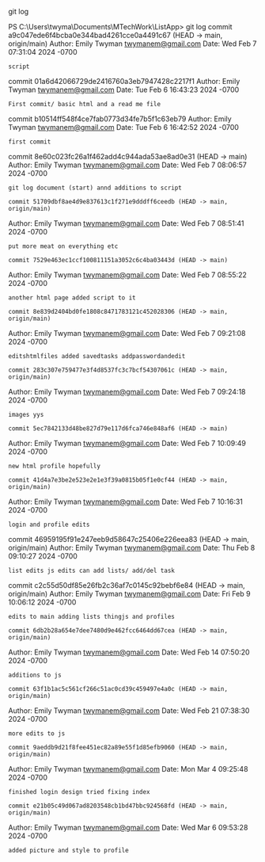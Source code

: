 git log

PS C:\Users\twyma\Documents\MTechWork\ListApp> git log
commit a9c047ede6f4bcba0e344bad4261cce0a4491c67 (HEAD -> main, origin/main)
Author: Emily Twyman <twymanem@gmail.com>
Date:   Wed Feb 7 07:31:04 2024 -0700

    script

commit 01a6d42066729de2416760a3eb7947428c2217f1
Author: Emily Twyman <twymanem@gmail.com>
Date:   Tue Feb 6 16:43:23 2024 -0700

    First commit/ basic html and a read me file

commit b10514ff548f4ce7fab0773d34fe7b5f1c63eb79
Author: Emily Twyman <twymanem@gmail.com>
Date:   Tue Feb 6 16:42:52 2024 -0700

    first commit
 
 commit 8e60c023fc26a1f462add4c944ada53ae8ad0e31 (HEAD -> main)
Author: Emily Twyman <twymanem@gmail.com>
Date:   Wed Feb 7 08:06:57 2024 -0700

    git log document (start) annd additions to script

    commit 51709dbf8ae4d9e837613c1f271e9dddff6ceedb (HEAD -> main, origin/main)
Author: Emily Twyman <twymanem@gmail.com>
Date:   Wed Feb 7 08:51:41 2024 -0700

    put more meat on everything etc

    commit 7529e463ec1ccf100811151a3052c6c4ba03443d (HEAD -> main)
Author: Emily Twyman <twymanem@gmail.com>
Date:   Wed Feb 7 08:55:22 2024 -0700

    another html page added script to it

    commit 8e839d2404bd0fe1808c8471783121c452028306 (HEAD -> main, origin/main)
Author: Emily Twyman <twymanem@gmail.com>
Date:   Wed Feb 7 09:21:08 2024 -0700

    editshtmlfiles added savedtasks addpasswordandedit

    commit 283c307e759477e3f4d8537fc3c7bcf54307061c (HEAD -> main, origin/main)
Author: Emily Twyman <twymanem@gmail.com>
Date:   Wed Feb 7 09:24:18 2024 -0700

    images yys

    commit 5ec7842133d48be827d79e117d6fca746e848af6 (HEAD -> main)
Author: Emily Twyman <twymanem@gmail.com>
Date:   Wed Feb 7 10:09:49 2024 -0700

    new html profile hopefully

    commit 41d4a7e3be2e523e2e1e3f39a0815b05f1e0cf44 (HEAD -> main, origin/main)
Author: Emily Twyman <twymanem@gmail.com>
Date:   Wed Feb 7 10:16:31 2024 -0700

    login and profile edits

commit 46959195f91e247eeb9d58647c25406e226eea83 (HEAD -> main, origin/main)
Author: Emily Twyman <twymanem@gmail.com>
Date:   Thu Feb 8 09:10:27 2024 -0700

    list edits js edits can add lists/ add/del task

commit c2c55d50df85e26fb2c36af7c0145c92bebf6e84 (HEAD -> main, origin/main)
Author: Emily Twyman <twymanem@gmail.com>
Date:   Fri Feb 9 10:06:12 2024 -0700

    edits to main adding lists thingjs and profiles

    commit 6db2b28a654e7dee7480d9e462fcc6464dd67cea (HEAD -> main, origin/main)
Author: Emily Twyman <twymanem@gmail.com>
Date:   Wed Feb 14 07:50:20 2024 -0700

    additions to js

    commit 63f1b1ac5c561cf266c51ac0cd39c459497e4a0c (HEAD -> main, origin/main)
Author: Emily Twyman <twymanem@gmail.com>
Date:   Wed Feb 21 07:38:30 2024 -0700

    more edits to js

    commit 9aeddb9d21f8fee451ec82a89e55f1d85efb9060 (HEAD -> main, origin/main)
Author: Emily Twyman <twymanem@gmail.com>
Date:   Mon Mar 4 09:25:48 2024 -0700

    finished login design tried fixing index

    commit e21b05c49d067ad8203548cb1bd47bbc924568fd (HEAD -> main, origin/main)
Author: Emily Twyman <twymanem@gmail.com>
Date:   Wed Mar 6 09:53:28 2024 -0700

    added picture and style to profile